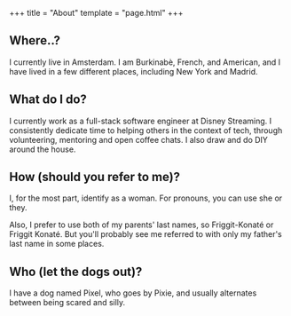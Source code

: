 +++
title = "About"
template = "page.html"
+++

## Where..?

I currently live in Amsterdam. I am Burkinabè, French, and American, and I have lived in a few different places, including New York and Madrid.

## What do I do?

I currently work as a full-stack software engineer at Disney Streaming. I consistently dedicate time to helping others in the context of tech, through volunteering, mentoring and open coffee chats. I also draw and do DIY around the house.

## How (should you refer to me)?

I, for the most part, identify as a woman. For pronouns, you can use she or they.

Also, I prefer to use both of my parents' last names, so Friggit-Konaté or Friggit Konaté. But you'll probably see me referred to with only my father's last name in some places.

## Who (let the dogs out)?
I have a dog named Pixel, who goes by Pixie, and usually alternates between being scared and silly.